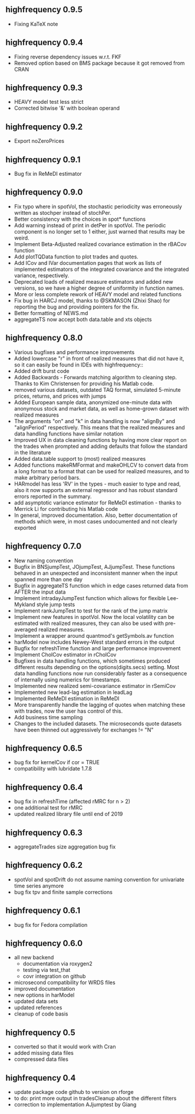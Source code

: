 ## highfrequency 0.9.5

- Fixing KaTeX note
 
## highfrequency 0.9.4

- Fixing reverse dependency issues w.r.t. FKF
- Removed option based on BMS package because it got removed from CRAN

## highfrequency 0.9.3

- HEAVY model test less strict
- Corrected bitwise '&' with boolean operand
 
## highfrequency 0.9.2

- Export noZeroPrices
 
## highfrequency 0.9.1

- Bug fix in ReMeDI estimator

## highfrequency 0.9.0

- Fix typo where in spotVol, the stochastic periodicity was erroneously written as stochper instead of stochPer.
- Better consistency with the choices in spot* functions
- Add warning instead of print in detPer in spotVol. The periodic component is no longer set to 1 either, just warned that results may be weird.
- Implement Beta-Adjusted realized covariance estimation in the rBACov function
- Add plotTQData function to plot trades and quotes.
- Add ICov and IVar documentation pages that work as lists of implemented estimators of the integrated covariance and the integrated variance, respectively.
- Deprecated loads of realized measure estimators and added new versions, so we have a higher degree of uniformity in function names.
- More or less complete rework of HEAVY model and related functions
- Fix bug in HARCJ model, thanks to @SKMASON (Zhixi Shao) for reporting the bug and providing pointers for the fix.
- Better formatting of NEWS.md
- aggregateTS now accept both data.table and xts objects

## highfrequency 0.8.0

- Various bugfixes and performance improvements
- Added lowercase "r" in front of realized measures that did not have it, so it can easily be found in IDEs with highfrequency::
- Added drift burst code
- Added Backwards - Forwards matching algorithm to cleaning step. Thanks to Kim Christensen for providing his Matlab code.
- removed various datasets, outdated TAQ format, simulated 5-minute prices, returns, and prices with jumps
- Added European sample data, anonymized one-minute data with anonymous stock and market data, as well as home-grown dataset with realized measures
- The arguments "on" and "k" in data handling is now "alignBy" and "alignPeriod" respectively. This means that the realized measures and data handling functions have similar notation
- Improved UX in data cleaning functions by having more clear report on the trades when prompted and adding defaults that follow the standard in the literature
- Added data.table support to (most) realized measures
- Added functions makeRMFormat and makeOHLCV to convert data from a long format to a format that can be used for realized measures, and to make arbitrary period bars.
- HARmodel has less 'RV' in the types - much easier to type and read, also it now supports an external regressor and has robust standard errors reported in the summary.
- add asymptotic variance estimator for ReMeDI estimation - thanks to Merrick Li for contributing his Matlab code
- In general, improved documentation. Also, better documentation of methods which were, in most cases undocumented and not clearly exported

## highfrequency 0.7.0

- New naming convention
- Bugfix in BNSjumpTest, JOjumpTest, AJjumpTest. These functions behaved in an unexpected and inconsistent manner when the input spanned more than one day
- Bugfix in aggregateTS function which in edge cases returned data from AFTER the input data
- Implement intradayJumpTest function which allows for flexible Lee-Mykland style jump tests
- Implement rankJumpTest to test for the rank of the jump matrix
- Implement new features in spotVol. Now the local volatility can be estimated with realized measures, they can also be used with pre-averaged realized measures.
- Implement a wrapper around quantmod's getSymbols.av function
- harModel now includes Newey-West standard errors in the output
- Bugfix for refreshTime function and large performance improvement
- Implement CholCov estimator in rCholCov
- Bugfixes in data handling functions, which sometimes produced different results depending on the options(digits.secs) setting. Most data handling functions now run considerably faster as a consequence of internally using numerics for timestamps.
- Implemented new realized semi-covariance estimator in rSemiCov
- Implemented new lead-lag estimation in leadLag
- Implemented ReMeDI estimation in ReMeDI
- More transparently handle the lagging of quotes when matching these with trades, now the user has control of this.
- Add business time sampling
- Changes to the included datasets. The microseconds quote datasets have been thinned out aggressively for exchanges != "N"

## highfrequency 0.6.5

- bug fix for kernelCov if cor = TRUE
- compatibility with lubridate 1.7.8

## highfrequency 0.6.4

- bug fix in refreshTime (affected rMRC for n > 2)
- one additional test for rMRC
- updated realized library file until end of 2019

## highfrequency 0.6.3

- aggregateTrades size aggregation bug fix

## highfrequency 0.6.2

- spotVol and spotDrift do not assume naming convention for univariate time series anymore
- bug fix tpv and finite sample corrections

## highfrequency 0.6.1

- bug fix for Fedora compilation
 
## highfrequency 0.6.0

- all new backend
   * documentation via roxygen2
   * testing via test_that
   * covr integration on github
- microsecond compatibility for WRDS files
- improved documentation
- new options in harModel
- updated data sets
- updated references
- cleanup of code basis

## highfrequency 0.5

- converted so that it would work with Cran
- added missing data files
- compressed data files

## highfrequency 0.4

- update package code github to version on rforge
- to do: print more output in tradesCleanup about the different filters
- correction to implementation AJjumptest by Giang
 


 



 
